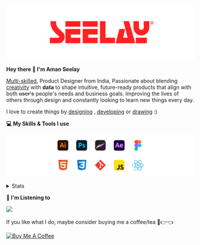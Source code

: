 [![banner](./images/seelay.svg)](https://www.seelay.in)

**Hey there 👋 I'm Aman Seelay**

[Multi-skilled](https://www.seelay.in/#skills), Product Designer from India, Passionate about blending [creativity](https://illustrations.seelay.in) with <b>data</b> to shape intuitive, future-ready products that align with both <s>user's</s> people's needs and business goals. Improving the lives of others through design and constantly looking to learn new things every day.

I love to create things by [designing](https://www.seelay.in/#work) , [developing](https://www.seelay.in/#projects) or [drawing](https://art.seelay.in) :)

**💻 My Skills & Tools I use**

[![banner](./images/skills&tools.svg)](https://www.seelay.in/about)

<details>
  <summary>Stats</summary>

---

<!--START_SECTION:waka-->
![Profile Views](http://img.shields.io/badge/Profile%20Views-2-blue)

**🐱 My GitHub Data** 

> 📦 717.2 kB Used in GitHub's Storage 
 > 
> 🏆 707 Contributions in the Year 2025
 > 
> 💼 Opted to Hire
 > 
> 📜 1 Public Repository 
 > 
> 🔑 26 Private Repository 
 > 
**I'm a Night 🦉** 

```text
🌞 Morning                422 commits         ████░░░░░░░░░░░░░░░░░░░░░   14.20 % 
🌆 Daytime                381 commits         ███░░░░░░░░░░░░░░░░░░░░░░   12.82 % 
🌃 Evening                887 commits         ███████░░░░░░░░░░░░░░░░░░   29.85 % 
🌙 Night                  1282 commits        ███████████░░░░░░░░░░░░░░   43.14 % 
```
📅 **I'm Most Productive on Sunday** 

```text
Monday                   307 commits         ███░░░░░░░░░░░░░░░░░░░░░░   10.33 % 
Tuesday                  464 commits         ████░░░░░░░░░░░░░░░░░░░░░   15.61 % 
Wednesday                419 commits         ████░░░░░░░░░░░░░░░░░░░░░   14.10 % 
Thursday                 431 commits         ████░░░░░░░░░░░░░░░░░░░░░   14.50 % 
Friday                   409 commits         ███░░░░░░░░░░░░░░░░░░░░░░   13.76 % 
Saturday                 353 commits         ███░░░░░░░░░░░░░░░░░░░░░░   11.88 % 
Sunday                   589 commits         █████░░░░░░░░░░░░░░░░░░░░   19.82 % 
```


📊 **This Week I Spent My Time On** 

```text
🕑︎ Time Zone: Asia/Kolkata

💬 Programming Languages: 
Other                    12 hrs 43 mins      ████████████████████░░░░░   81.05 % 
Astro                    1 hr 34 mins        ███░░░░░░░░░░░░░░░░░░░░░░   10.02 % 
TypeScript               1 hr 1 min          ██░░░░░░░░░░░░░░░░░░░░░░░   06.51 % 
MDX                      9 mins              ░░░░░░░░░░░░░░░░░░░░░░░░░   00.97 % 
XML                      7 mins              ░░░░░░░░░░░░░░░░░░░░░░░░░   00.76 % 

🔥 Editors: 
Chrome                   11 hrs 5 mins       ██████████████████░░░░░░░   70.69 % 
Cursor                   2 hrs 48 mins       ████░░░░░░░░░░░░░░░░░░░░░   17.94 % 
Edge                     1 hr 45 mins        ███░░░░░░░░░░░░░░░░░░░░░░   11.25 % 
VS Code                  1 min               ░░░░░░░░░░░░░░░░░░░░░░░░░   00.13 % 

💻 Operating System: 
Windows                  15 hrs 41 mins      █████████████████████████   100.00 % 
```

**I Mostly Code in JavaScript** 

```text
JavaScript               17 repos            ███████████████░░░░░░░░░░   60.71 % 
HTML                     4 repos             ████░░░░░░░░░░░░░░░░░░░░░   14.29 % 
TypeScript               4 repos             ████░░░░░░░░░░░░░░░░░░░░░   14.29 % 
Java                     2 repos             ██░░░░░░░░░░░░░░░░░░░░░░░   07.14 % 
Astro                    1 repo              █░░░░░░░░░░░░░░░░░░░░░░░░   03.57 % 
```




 Last Updated on 19/05/2025 06:52:27 UTC
<!--END_SECTION:waka-->

---

 </details>

**🎵 I'm Listening to**

<object data="https://now-play.vercel.app/api/generate?uid=7a17a86e-d6b7-43b5-8d9c-1d6dae42a779" >

  <img src="https://now-play.vercel.app/api/generate?uid=7a17a86e-d6b7-43b5-8d9c-1d6dae42a779" />

</object>

If you like what I do, maybe consider buying me a coffee/tea 🥺👉👈

<a href="https://www.buymeacoffee.com/seelay" target="_blank"><img src="https://cdn.buymeacoffee.com/buttons/v2/default-red.png" alt="Buy Me A Coffee" width="150" ></a>
